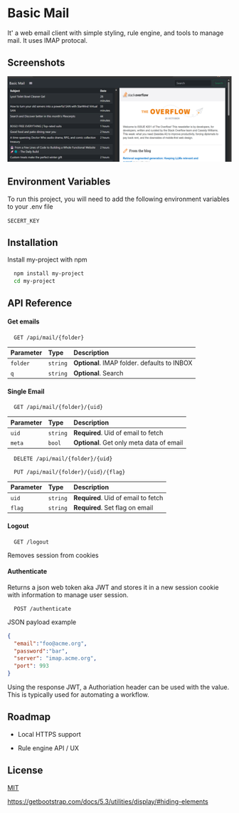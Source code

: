 # Basic Mail

It' a web email client with simple styling, rule engine, and tools to manage mail.  It uses IMAP protocal.



## Screenshots

![App Screenshot](screenshot.png)


## Environment Variables

To run this project, you will need to add the following environment variables to your .env file

`SECERT_KEY`


## Installation

Install my-project with npm

```bash
  npm install my-project
  cd my-project
```
    
## API Reference

#### Get emails

```http
  GET /api/mail/{folder}
```

| Parameter | Type     | Description                                  |
| :-------- | :------- | :------------------------------------------- |
| `folder`  | `string` | **Optional**. IMAP folder. defaults to INBOX |
| `q`       | `string` | **Optional**. Search                         |

#### Single Email

```http
  GET /api/mail/{folder}/{uid}
```

| Parameter | Type     | Description                               |
| :-------- | :------- | :---------------------------------------- |
| `uid`     | `string` | **Required**. Uid of email to fetch       |
| `meta`    | `bool`   | **Optional**. Get only meta data of email |


```http
  DELETE /api/mail/{folder}/{uid}
```

```http
  PUT /api/mail/{folder}/{uid}/{flag}
```
| Parameter | Type     | Description                         |
| :-------- | :------- | :---------------------------------- |
| `uid`     | `string` | **Required**. Uid of email to fetch |
| `flag`    | `string` | **Required**. Set flag on email     |

#### Logout

```http
  GET /logout
```

Removes session from cookies

#### Authenticate

Returns a json web token aka JWT and stores it in a new session cookie with information to manage user session.

```http
  POST /authenticate
```

JSON payload example

```json
{
  "email":"foo@acme.org",
  "password":"bar",
  "server": "imap.acme.org",
  "port": 993
}
```

Using the response JWT, a Authoriation header can be used with the value. This is typically used for automating a workflow.






## Roadmap

- Local HTTPS support

- Rule engine API / UX


## License

[MIT](https://choosealicense.com/licenses/mit/)


https://getbootstrap.com/docs/5.3/utilities/display/#hiding-elements